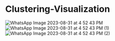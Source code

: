 # Clustering-Visualization
![WhatsApp Image 2023-08-31 at 4 52 43 PM](https://github.com/Tanveen0/Clustering-Visualization/assets/77879855/937dbde8-1d11-44bd-84ad-f8a7f81dd624)
![WhatsApp Image 2023-08-31 at 4 52 43 PM (1)](https://github.com/Tanveen0/Clustering-Visualization/assets/77879855/9a52a975-0c3a-4cac-840e-ac6e3296c2e5)
![WhatsApp Image 2023-08-31 at 4 52 43 PM (2)](https://github.com/Tanveen0/Clustering-Visualization/assets/77879855/d326748d-1088-42cf-b5e1-392119306308)
